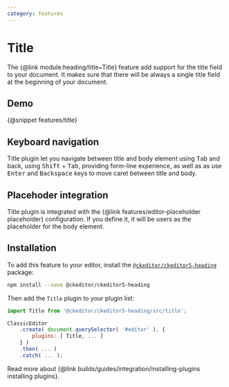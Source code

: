 ```yaml
---
category: features
---
```


# Title

The {@link module:heading/title~Title} feature add support for the title field to your document. It makes sure that there will be always a single title field at the beginning of your document.

## Demo

{@snippet features/title}

## Keyboard navigation

Title plugin let you navigate between title and body element using <kbd>Tab</kbd> and back, using <kbd>Shift</kbd> + <kbd>Tab</kbd>, providing form-line experience, as well as as use <kbd>Enter</kbd> and <kbd>Backspace</kbd> keys to move caret between title and body.

## Placehoder integration

Title plugin is integrated with the {@link features/editor-placeholder placeholder} configuration. If you define it, it will be users as the placeholder for the body element.

## Installation

To add this feature to your editor, install the [`@ckeditor/ckeditor5-heading`](https://www.npmjs.com/package/@ckeditor/ckeditor5-heading) package:

```bash
npm install --save @ckeditor/ckeditor5-heading
```

Then add the `Title` plugin to your plugin list:

```js
import Title from '@ckeditor/ckeditor5-heading/src/title';

ClassicEditor
	.create( document.querySelector( '#editor' ), {
		plugins: [ Title, ... ]
	} )
	.then( ... )
	.catch( ... );
```

<info-box info>
	Read more about {@link builds/guides/integration/installing-plugins installing plugins}.
</info-box>


